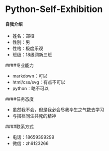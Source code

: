 # Python-Self-Exhibition
#### 自我介绍
* 姓名：郑桓
* 性别：男
* 性格：极度乐观
* 班级：18级网新三班

####专业能力
* markdown：可以
* html/css/svg：有点不可以
* python：略不可以

####任务态度
* 虽然我不会，但是我必会尽我毕生之气数去学习
* 与搭档同生共死的精神

####联系方式
* 电话：18659399299
* 微信：zh6123266
